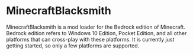# MinecraftBlacksmith

MinecraftBlacksmith is a mod loader for the Bedrock edition of Minecraft. Bedrock edition refers to Windows 10 Edition, Pocket Edition, and all other platforms that can cross-play with these platforms. It is currently just getting started, so only a few platforms are supported.